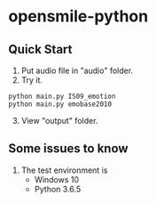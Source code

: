 # opensmile-python

## Quick Start

1. Put audio file in "audio" folder.
2. Try it.

```
python main.py IS09_emotion
python main.py emobase2010
```
3. View "output" folder.

## Some issues to know

1. The test environment is
    - Windows 10
    - Python 3.6.5